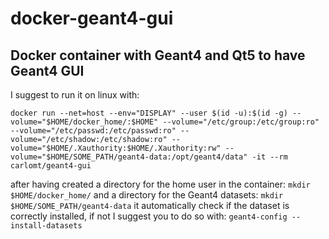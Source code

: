 # docker-geant4-gui

## Docker container with Geant4 and Qt5 to have Geant4 GUI

I suggest to run it on linux with:

`docker run --net=host --env="DISPLAY" --user $(id -u):$(id -g) --volume="$HOME/docker_home/:$HOME" --volume="/etc/group:/etc/group:ro" --volume="/etc/passwd:/etc/passwd:ro" --volume="/etc/shadow:/etc/shadow:ro" --volume="$HOME/.Xauthority:$HOME/.Xauthority:rw" --volume="$HOME/SOME_PATH/geant4-data:/opt/geant4/data" -it --rm carlomt/geant4-gui`

after having created a directory for the home user in the container:
`mkdir $HOME/docker_home/`
and a directory for the Geant4 datasets:
`mkdir $HOME/SOME_PATH/geant4-data`
it automatically check if the dataset is correctly installed, if not I suggest you to do so with:
`geant4-config --install-datasets`

